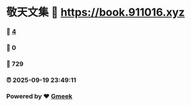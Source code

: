# 敬天文集 :link: https://book.911016.xyz 
### :page_facing_up: [4](https://book.911016.xyz/tag.html) 
### :speech_balloon: 0 
### :hibiscus: 729 
### :alarm_clock: 2025-09-19 23:49:11 
### Powered by :heart: [Gmeek](https://github.com/Meekdai/Gmeek)
